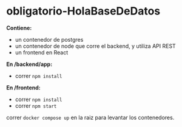 # obligatorio-HolaBaseDeDatos

**Contiene:**

 - un contenedor de postgres  
 - un contenedor de node que corre el backend, y utiliza API REST
 - un frontend en React

**En /backend/app:** 
 - correr `npm install`

**En /frontend:**
- correr `npm install` 
- correr `npm start`

correr `docker compose up` en la raiz para levantar los contenedores.